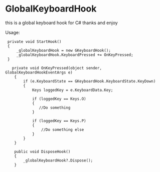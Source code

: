 # GlobalKeyboardHook
this is a global keyboard hook for C# thanks and enjoy

Usage:

     private void StartHook()
     {
         _globalKeyboardHook = new GKeyboardHook();
         _globalKeyboardHook.KeyboardPressed += OnKeyPressed;
     }
     
       private void OnKeyPressed(object sender, GlobalKeyboardHookEventArgs e)
        {
            if (e.KeyboardState == GKeyboardHook.KeyboardState.KeyDown)
            {
                Keys loggedKey = e.KeyboardData.Key;

                if (loggedKey == Keys.O)
                {
                   //Do something
                }

                if (loggedKey == Keys.P)
                {
                    //Do something else
                }
            }
        }
        
        public void DisposeHook()
        {
            _globalKeyboardHook?.Dispose();
        }
